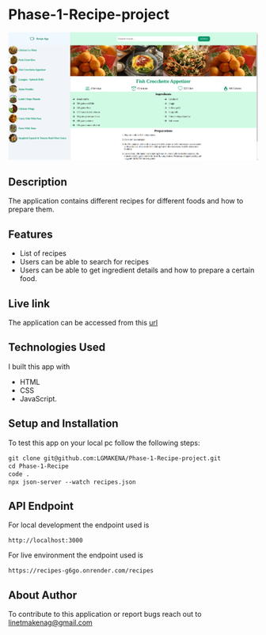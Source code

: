 # Phase-1-Recipe-project

![](./screenshot.png)


## Description
The application contains different recipes for different foods and how to prepare them. 

## Features 
- List of recipes
- Users can be able to search for recipes
- Users can be able to get ingredient details and how to prepare a certain food.

## Live link
 The application can be accessed from this [url](https://glittering-taffy-1760d2.netlify.app/)

 ## Technologies Used 
 I built this app with 
- HTML 
- CSS
- JavaScript. 

## Setup and Installation
To test this app on your local pc follow the following steps:
```text
git clone git@github.com:LGMAKENA/Phase-1-Recipe-project.git
cd Phase-1-Recipe
code .
npx json-server --watch recipes.json
```

## API Endpoint
For local development  the endpoint used is 
```text
http://localhost:3000
```
For live environment  the endpoint used is 
```text
https://recipes-g6go.onrender.com/recipes
```

## About Author
To contribute to this application or report bugs reach out to [linetmakenag@gmail.com](mailto:linetmakenag@gmail.com)
